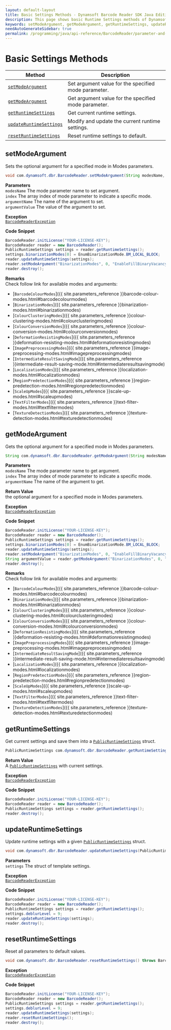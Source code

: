 ```yaml
---
layout: default-layout
title: Basic Settings Methods - Dynamsoft Barcode Reader SDK Java Edition API Reference
description: This page shows basic Runtime Settings methods of Dynamsoft Barcode Reader SDK Java Edition API Reference.
keywords: setModeArgument, getModeArgument, getRuntimeSettings, updateRuntimeSettings, resetRuntimeSettings, Basic Settings Methods, BarcodeReader, api reference, java
needAutoGenerateSidebar: true
permalink: /programming/java/api-reference/BarcodeReader/parameter-and-runtime-settings-basic.html
---
```



# Basic Settings Methods

  | Method               | Description |
  |----------------------|-------------|
  | [`setModeArgument`](#setmodeargument) | Set argument value for the specified mode parameter. |
  | [`getModeArgument`](#getmodeargument) | Get argument value for the specified mode parameter. |
  | [`getRuntimeSettings`](#getruntimesettings) | Get current runtime settings. |
  | [`updateRuntimeSettings`](#updateruntimesettings) | Modify and update the current runtime settings. |
  | [`resetRuntimeSettings`](#resetruntimesettings) | Reset runtime settings to default. |




  
## setModeArgument

Sets the optional argument for a specified mode in Modes parameters.


```java
void com.dynamsoft.dbr.BarcodeReader.setModeArgument(String modesName, int index, String argumentName, String argumentValue)	throws BarcodeReaderException
```   
**Parameters**  
`modesName` The mode parameter name to set argument.  
`index` The array index of mode parameter to indicate a specific mode.  
`argumentName` The name of the argument to set.  
`argumentValue` The value of the argument to set. 

**Exception**  
[`BarcodeReaderException`](../class/BarcodeReaderException.md)



**Code Snippet**  
```java
BarcodeReader.initLicense("YOUR-LICENSE-KEY");
BarcodeReader reader = new BarcodeReader();
PublicRuntimeSettings settings = reader.getRuntimeSettings();
settings.binarizationModes[0] = EnumBinarizationMode.BM_LOCAL_BLOCK;
reader.updateRuntimeSettings(settings);
reader.setModeArgument("BinarizationModes", 0, "EnableFillBinaryVacancy", "1");
reader.destroy();
```

**Remarks**  
Check follow link for available modes and arguments:
- [`BarcodeColourModes`]({{ site.parameters_reference }}barcode-colour-modes.html#barcodecolourmodes)
- [`BinarizationModes`]({{ site.parameters_reference }}binarization-modes.html#binarizationmodes)
- [`ColourClusteringModes`]({{ site.parameters_reference }}colour-clustering-modes.html#colourclusteringmodes)
- [`ColourConversionModes`]({{ site.parameters_reference }}colour-conversion-modes.html#colourconversionmodes)
- [`DeformationResistingModes`]({{ site.parameters_reference }}deformation-resisting-modes.html#deformationresistingmodes)
- [`ImagePreprocessingModes`]({{ site.parameters_reference }}image-preprocessing-modes.html#imagepreprocessingmodes)
- [`IntermediateResultSavingMode`]({{ site.parameters_reference }}intermediate-result-saving-mode.html#intermediateresultsavingmode)
- [`LocalizationModes`]({{ site.parameters_reference }}localization-modes.html#localizationmodes)
- [`RegionPredetectionModes`]({{ site.parameters_reference }}region-predetection-modes.html#regionpredetectionmodes)
- [`ScaleUpModes`]({{ site.parameters_reference }}scale-up-modes.html#scaleupmodes)
- [`TextFilterModes`]({{ site.parameters_reference }}text-filter-modes.html#textfiltermodes)
- [`TextureDetectionModes`]({{ site.parameters_reference }}texture-detection-modes.html#texturedetectionmodes) 






## getModeArgument

Gets the optional argument for a specified mode in Modes parameters.

```java
String com.dynamsoft.dbr.BarcodeReader.getModeArgument(String modesName, int index, String argumentName) throws BarcodeReaderException
```   
   
**Parameters**    
`modesName` The mode parameter name to get argument.  
`index` The array index of mode parameter to indicate a specific mode.  
`argumentName` The name of the argument to get.

**Return Value**  
the optional argument for a specified mode in Modes parameters.

**Exception**  
[`BarcodeReaderException`](../class/BarcodeReaderException.md)


**Code Snippet**  
```java
BarcodeReader.initLicense("YOUR-LICENSE-KEY");
BarcodeReader reader = new BarcodeReader();
PublicRuntimeSettings settings = reader.getRuntimeSettings();
settings.binarizationModes[0] = EnumBinarizationMode.BM_LOCAL_BLOCK;
reader.updateRuntimeSettings(settings);
reader.setModeArgument("BinarizationModes", 0, "EnableFillBinaryVacancy", "1");
String argumentValue = reader.getModeArgument("BinarizationModes", 0, "EnableFillBinaryVacancy");
reader.destroy();
```

**Remarks**  
Check follow link for available modes and arguments:
- [`BarcodeColourModes`]({{ site.parameters_reference }}barcode-colour-modes.html#barcodecolourmodes)
- [`BinarizationModes`]({{ site.parameters_reference }}binarization-modes.html#binarizationmodes)
- [`ColourClusteringModes`]({{ site.parameters_reference }}colour-clustering-modes.html#colourclusteringmodes)
- [`ColourConversionModes`]({{ site.parameters_reference }}colour-conversion-modes.html#colourconversionmodes)
- [`DeformationResistingModes`]({{ site.parameters_reference }}deformation-resisting-modes.html#deformationresistingmodes)
- [`ImagePreprocessingModes`]({{ site.parameters_reference }}image-preprocessing-modes.html#imagepreprocessingmodes)
- [`IntermediateResultSavingMode`]({{ site.parameters_reference }}intermediate-result-saving-mode.html#intermediateresultsavingmode)
- [`LocalizationModes`]({{ site.parameters_reference }}localization-modes.html#localizationmodes)
- [`RegionPredetectionModes`]({{ site.parameters_reference }}region-predetection-modes.html#regionpredetectionmodes)
- [`ScaleUpModes`]({{ site.parameters_reference }}scale-up-modes.html#scaleupmodes)
- [`TextFilterModes`]({{ site.parameters_reference }}text-filter-modes.html#textfiltermodes)
- [`TextureDetectionModes`]({{ site.parameters_reference }}texture-detection-modes.html#texturedetectionmodes)    






## getRuntimeSettings

Get current settings and save them into a [`PublicRuntimeSettings`](../class/PublicRuntimeSettings.md) struct.

```java
PublicRuntimeSettings com.dynamsoft.dbr.BarcodeReader.getRuntimeSettings() throws BarcodeReaderException	
```   
 
**Return Value**  
A [`PublicRuntimeSettings`](../class/PublicRuntimeSettings.md) with current settings.

**Exception**  
[`BarcodeReaderException`](../class/BarcodeReaderException.md)

**Code Snippet**  
```java
BarcodeReader.initLicense("YOUR-LICENSE-KEY");
BarcodeReader reader = new BarcodeReader();
PublicRuntimeSettings settings = reader.getRuntimeSettings();
reader.destroy();
```







## updateRuntimeSettings

Update runtime settings with a given [`PublicRuntimeSettings`](../class/PublicRuntimeSettings.md) struct.

```java
void com.dynamsoft.dbr.BarcodeReader.updateRuntimeSettings(PublicRuntimeSettings settings) throws BarcodeReaderException
```   
   
**Parameters**  
`settings`	The struct of template settings.

**Exception**  
[`BarcodeReaderException`](../class/BarcodeReaderException.md)

**Code Snippet**  
```java
BarcodeReader.initLicense("YOUR-LICENSE-KEY");
BarcodeReader reader = new BarcodeReader();
PublicRuntimeSettings settings = reader.getRuntimeSettings();
settings.deblurLevel = 9;
reader.updateRuntimeSettings(settings);
reader.destroy();
```







## resetRuntimeSettings

Reset all parameters to default values.

```java
void com.dynamsoft.dbr.BarcodeReader.resetRuntimeSettings()	throws BarcodeReaderException

```   

**Exception**  
[`BarcodeReaderException`](../class/BarcodeReaderException.md)

**Code Snippet**  
```java
BarcodeReader.initLicense("YOUR-LICENSE-KEY");
BarcodeReader reader = new BarcodeReader();
PublicRuntimeSettings settings = reader.getRuntimeSettings();
settings.deblurLevel = 9;
reader.updateRuntimeSettings(settings);
reader.resetRuntimeSettings();
reader.destroy();
```
